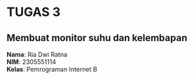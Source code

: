 # TUGAS 3
## Membuat monitor suhu dan kelembapan

**Nama**: Ria Dwi Ratna  
**NIM**: 2305551114  
**Kelas**: Pemrograman Internet B
